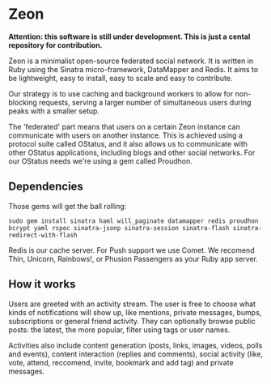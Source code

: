 # Zeon

**Attention: this software is still under development. This is just a cental repository for contribution.**

Zeon is a minimalist open-source federated social network. It is written in Ruby using the Sinatra micro-framework, DataMapper and Redis. It aims to be lightweight, easy to install, easy to scale and easy to contribute.

Our strategy is to use caching and background workers to allow for non-blocking requests, serving a larger number of simultaneous users during peaks with a smaller setup.

The 'federated' part means that users on a certain Zeon instance can communicate with users on another instance. This is achieved using a protocol suite called OStatus, and it also allows us to communicate with other OStatus applications, including blogs and other social networks. For our OStatus needs we're using a gem called Proudhon.

## Dependencies

Those gems will get the ball rolling:

    sudo gem install sinatra haml will_paginate datamapper redis proudhon bcrypt yaml rspec sinatra-jsonp sinatra-session sinatra-flash sinatra-redirect-with-flash

Redis is our cache server. For Push support we use Comet. We recomend Thin, Unicorn, Rainbows!, or Phusion Passengers as your Ruby app server.

## How it works

Users are greeted with an activity stream. The user is free to choose what kinds of notifications will show up, like mentions, private messages, bumps, subscriptions or general friend activity. They can optionally browse public posts: the latest, the more popular, filter using tags or user names.

Activities also include content generation (posts, links, images, videos, polls and events), content interaction (replies and comments), social activity (like, vote, attend, reccomend, invite, bookmark and add tag) and private messages.